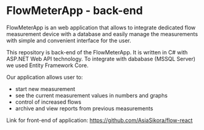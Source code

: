 # FlowMeterApp - back-end

FlowMeterApp is an web application that allows to integrate dedicated flow measurement device with a database and easily manage the measurements with simple and convenient interface for the user.

This repository is back-end of the FlowMeterApp. It is written in C# with ASP.NET Web API technology. To integrate with dababase (MSSQL Server) we used Entity Framework Core.

Our application allows user to:
- start new measurement
- see the current measurement values in numbers and graphs
- control of increased flows
- archive and view reports from previous measurements

Link for front-end of application:
https://github.com/AsiaSikora/flow-react
